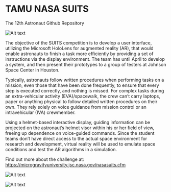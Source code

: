 # TAMU NASA SUITS

The 12th Astronaut Github Repository

![Alt text](/Pictures/holoWrist.PNG?raw=true "UI Concept")

The objective of the SUITS competition is to develop a user interface, utilizing the Microsoft HoloLens for augmented reality (AR), that would enable astronauts to finish a task more efficiently by providing a set of instructions via the display environment. The team has until April to develop a system, and then present their prototypes to a group of testers at Johnson Space Center in Houston.

Typically, astronauts follow written procedures when performing tasks on a mission, even those that have been done frequently, to ensure that every step is executed correctly, and nothing is missed. For complex tasks during an extra-vehicular activity (EVA)/spacewalk, the crew can’t carry laptops, paper or anything physical to follow detailed written procedures on their own. They rely solely on voice guidance from mission control or an intravehicular (IVA) crewmember.

Using a helmet-based interactive display, guiding information can be projected on the astronaut’s helmet visor within his or her field of view, freeing up dependence on voice-guided commands. Since the student teams don’t have direct access to the actual space environment for research and development, virtual reality will be used to emulate space conditions and test the AR algorithms in a simulation.

Find out more about the challenge at:
https://microgravityuniversity.jsc.nasa.gov/nasasuits.cfm

![Alt text](/Pictures/SUITS-2021.png?raw=true "SUITS 2021 Overview")

![Alt text](/Pictures/NASA_SUITS_Logov4.png?raw=true "12th Astronaut Logo")



